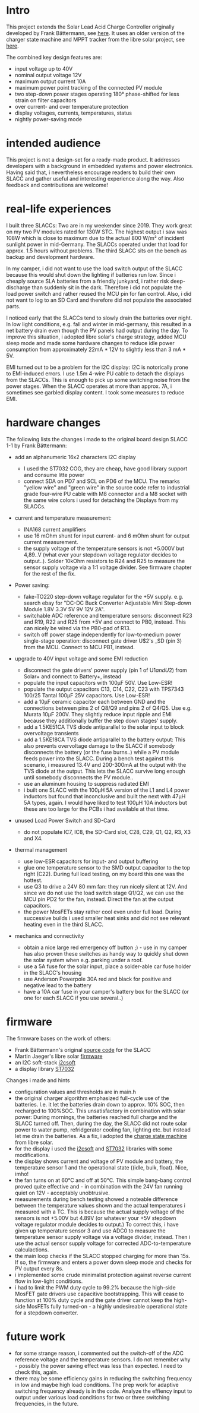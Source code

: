 # Intro

This project extends the Solar Lead Acid Charge Controller originally developed by Frank Bättermann, see [here](https://www.ich-war-hier.de/elektronik/elektronik-2012/slacc-solar-lead-acid-charge-controller/).
It uses an older version of  the charger state machine and MPPT tracker from the libre solar project, see [here](https://github.com/LibreSolar/charge-controller-firmware).

The combined key design features are:
* input voltage up to 40V
* nominal output voltage 12V
* maximum output current 10A
* maximum power point tracking of the connected PV module
* two step-down power stages operating 180° phase-shifted for less strain on filter capacitors
* over current- and over temperature protection
* display voltages, currents, temperatures, status
* nightly power-saving mode

# intended audience

This project is not a design-set for a ready-made product. It addresses developers with a background in embedded systems and power electronics. Having said that, i nevertheless encourage readers to build their own SLACC and gather useful and interesting experience along the way. Also feedback and contributions are welcome!

# real-life experiences

I built three SLACCs: Two are in my weekender since 2019. They work great on my two PV modules rated for 130W STC. The highest output i saw was 108W which is close to maximum due to the actual 800 W/m² of incident sunlight power in mid-Germany. The SLACCs operated under that load for approx. 1.5 hours without problems.
The third SLACC sits on the bench as backup and development hardware.

In my camper, i did not want to use the load switch output of the SLACC because this would shut down the lighting if batteries run low. Since i cheaply source SLA batteries from a friendly junkyard, i rather risk deep-discharge than suddenly sit in the dark. Therefore i did not populate the load power switch and rather reused the MCU pin for fan control. Also, i did not want to log to an SD Card and therefore did not populate the associated parts.

I noticed early that the SLACCs tend to slowly drain the batteries over night. In low light conditions, e.g. fall and winter in mid-germany, this resulted in a net battery drain even though the PV panels had output during the day. To improve this situation, i adopted libre solar's charge strategy, added MCU sleep mode and made some hardware changes to reduce idle power consumption from approximately 22mA * 12V to slightly less than 3 mA * 5V.

EMI turned out to be a problem for the I2C display: I2C is notorically prone to EMI-induced errors. I use 1.5m 4-wire PU cable to detach the displays from the SLACCs. This is enough to pick up some switching noise from the power stages. When the SLACC operates at more than approx. 7A, i sometimes see garbled display content. I took some measures to reduce EMI.


# hardware changes

The following lists the changes i made to the original board design SLACC 1-1 by Frank Bättermann:

* add an alphanumeric 16x2 characters I2C display 
    * I used the ST7032 COG, they are cheap, have good library support and consume litte power
    * connect SDA on PD7 and SCL on PD6 of the MCU. The remarks "yellow wire" and "green wire" in the source code refer to industrial grade four-wire PU cable with M8 connector and a M8 socket with the same wire colors i used for detaching the Displays from my SLACCs.

* current and temperature measurement:
    * INA168 current amplifiers
    * use 16 mOhm shunt for input current- and 6 mOhm shunt for output current measurement.
    * the supply voltage of the temperature sensors is not +5.000V but 4,89..V (what ever your stepdown voltage regulator decides to output..). Solder 10kOhm resistors to R24 and R25 to measure the sensor supply voltage via a 1:1 voltage divider. See firmware chapter for the rest of the fix.

* Power saving:
    * fake-TO220 step-down voltage regulator for the +5V supply. e.g. search ebay for "DC-DC Buck  Converter Adjustable Mini Step-down Module 1.8V 3.3V 5V 9V 12V 2A".
    * switchable ADC reference and temperature sensors: disconnect R23 and R19, R22 and R25 from +5V and connect to PB0, instead. This can nicely be wired via the PB0-pad of R13.
    * switch off power stage independently for low-to-medium power single-stage operation: disconnect gate driver U$2's _SD (pin 3) from the MCU. Connect to MCU PB1, instead.

* upgrade to 40V input voltage and some EMI reduction
    * disconnect the gate drivers' power supply (pin 1 of U$1 and U$2) from Solar+ and connect to Battery+, instead
    * populate the input capacitors with 100µF 50V. Use Low-ESR!
    * populate the output capacitors C13, C14, C22, C23 with TPS7343 100/25 Tantal 100µF 25V capacitors. Use Low-ESR!
    * add a 10µF ceramic capacitor each between GND and the connections between pins 2 of Q8/Q9 and pins 2 of Q4/Q5. Use e.g. Murata 10µF 200V. They slightly reduce input ripple and EMI because they additionally buffer the step down stages' supply.
    * add a 1.5KE51CA TVS diode antiparallel to the solar input to block overvoltage transients
    * add a 1.5KE18CA TVS diode antiparallel to the battery output: This also prevents overvoltage damage to the SLACC if somebody disconnects the battery (or the fuse burns..) while a PV module feeds power into the SLACC. During a bench test against this scenario, i measured 13.4V and 200-300mA at the output with the TVS diode at the output. This lets the SLACC survive long enough until somebody disconnects the PV module..
    * use an aluminum housing to suppress radiated EMI
    * i built one SLACC with the 100µH 5A version of the L1 and L4 power inductors but found that inconclusive and built the next with 47µH 5A types, again. I would have liked to test 100µH 10A inductors but these are too large for the PCBs i had available at that time.

* unused Load Power Switch and SD-Card
    * do not populate IC7, IC8, the SD-Card slot, C28, C29, Q1, Q2, R3, X3 and X4.

* thermal management
    * use low-ESR capacitors for input- and output buffering
    * glue one temperature sensor to the SMD output capacitor to the top right (C22). During full load testing, on my board this one was the hottest.
    * use Q3 to drive a 24V 80 mm fan: they run nicely silent at 12V. And since we do not use the load switch stage Q1/Q2, we can use the MCU pin PD2 for the fan, instead. Direct the fan at the output capacitors.
    * the power MosFETs stay rather cool even under full load. During successive builds i used smaller heat sinks and did not see relevant heating even in the third SLACC.

* mechanics and connectivity
    * obtain a nice large red emergency off button ;) - use in my camper has also proven these switches as handy way to quickly shut down the solar system when e.g. parking under a roof.
    * use a 5A fuse for the solar input, place a solder-able car fuse holder in the SLACC's housing
    * use Anderson Powerpole 30A red and black for positive and negative lead to the battery
    * have a 10A car fuse in your camper's battery box for the SLACC (or one for each SLACC if you use several..)

# firmware
The firmware bases on the work of others:

* Frank Bättermann's original [source code](https://www.ich-war-hier.de/elektronik/elektronik-2012/slacc-solar-lead-acid-charge-controller/) for the SLACC
* Martin Jaeger's libre solar [firmware](https://github.com/LibreSolar/charge-controller-firmware)
* an I2C soft-stack [i2csoft](https://extremeelectronics.co.in/avr-tutorials/software-i2c-library-for-avr-mcus/)
* a display library [ST7032](http://ore-kb.net/archives/195)

Changes i made and hints

* configuration values and thresholds are in main.h
* the original charger algorithm emphasized full-cycle use of the batteries. I.e. it let the batteries drain down to approx. 10% SOC, then recharged to 100%SOC. This unsatisfactory in combination with solar power: During mornings, the batteries reached full charge and the SLACC turned off. Then, during the day, the SLACC did not route solar power to water pump, refridgerator cooling fan, lighting etc. but instead let me drain the batteries. As a fix, i adopted the [charge state machine](https://libre.solar/charge-controller-firmware/src/overview/charger_concepts.html#charger-state-machine) from libre solar.
* for the display i used the [i2csoft](https://extremeelectronics.co.in/avr-tutorials/software-i2c-library-for-avr-mcus/) and [ST7032](http://ore-kb.net/archives/195) libraries with some modifications.
* the display shows current and voltage of PV module and battery, the temperature sensor 1 and the operational state ((idle, bulk, float). Nice, imho!
* the fan turns on at 60°C and off at 50°C. This simple bang-bang control proved quite effective and - in combination with the 24V fan running quiet on 12V - acceptably unobtrusive.
* measurements during bench testing showed a noteable difference between the temperature values shown and the actual temperatures i measured with a TC. This
is because the actual supply voltage of the sensors is not +5.00V but 4.89V (or whatever your +5V stepdown voltage regulator module decides to output.) To correct this, i have given up temperature sensor 3 and use ADC0 to measure the temperature sensor supply voltage via a voltage divider, instead. Then i use the actual sensor supply voltage for corrected ADC-to-temperature calculactions.
* the main loop checks if the SLACC stopped charging for more than 15s. If so, the firmware and enters a power down sleep mode and checks for PV output every 8s.
* i implemented some crude minimalist protection against reverse current flow in low-light conditions.
* i had to limit the PWM duty cycle to 99.2% because the high-side MosFET gate drivers use capacitive bootstrapping. This will cease to function at 100% duty cycle and the gate driver cannot keep the high-side MosFETs fully turned-on - a highly undesireable operational state for a stepdown converter.

# future work
* for some strange reason, i commented out the switch-off of the ADC reference voltage and the temperature sensors. I do not remember why - possibly the power saving effect was less than expected. I need to check this, again.
* there may be some efficiency gains in reducing the switching frequency in low and maybe high load conditions. The prep work for adaptive switching frequency already is in the code. Analyze the effiency input to output under various load conditions for two or three switching frequencies, in the future.
